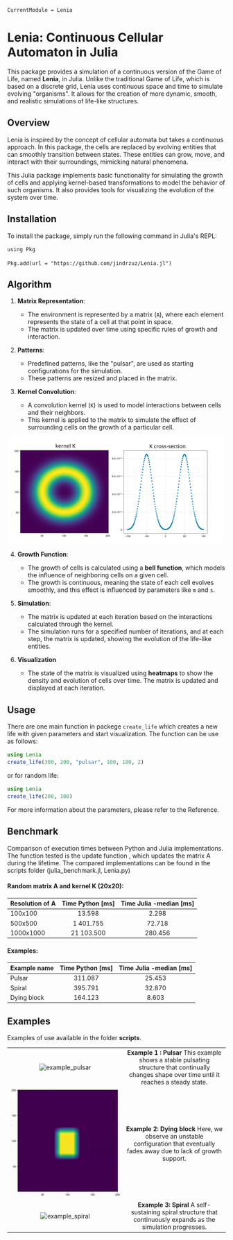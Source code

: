 ```@meta
CurrentModule = Lenia
```

# Lenia: Continuous Cellular Automaton in Julia

This package provides a simulation of a continuous version of the Game of Life, named **Lenia**, in Julia. Unlike the traditional Game of Life, which is based on a discrete grid, Lenia uses continuous space and time to simulate evolving "organisms". It allows for the creation of more dynamic, smooth, and realistic simulations of life-like structures. 

## Overview

Lenia is inspired by the concept of cellular automata but takes a continuous approach. In this package, the cells are replaced by evolving entities that can smoothly transition between states. These entities can grow, move, and interact with their surroundings, mimicking natural phenomena.

This Julia package implements basic functionality for simulating the growth of cells and applying kernel-based transformations to model the behavior of such organisms. It also provides tools for visualizing the evolution of the system over time.

## Installation

To install the package, simply run the following command in Julia's REPL:

```
using Pkg

Pkg.add(url = "https://github.com/jindrzuz/Lenia.jl")
```

## Algorithm

1. **Matrix Representation**:
   - The environment is represented by a matrix (`A`), where each element represents the state of a cell at that point in space.
   - The matrix is updated over time using specific rules of growth and interaction.

2. **Patterns**:
   - Predefined patterns, like the "pulsar", are used as starting configurations for the simulation.
   - These patterns are resized and placed in the matrix.

3. **Kernel Convolution**:
   - A convolution kernel (`K`) is used to model interactions between cells and their neighbors.
   - This kernel is applied to the matrix to simulate the effect of surrounding cells on the growth of a particular cell.

  ![kernel](./images/kernel.png)

4. **Growth Function**:
   - The growth of cells is calculated using a **bell function**, which models the influence of neighboring cells on a given cell.
   - The growth is continuous, meaning the state of each cell evolves smoothly, and this effect is influenced by parameters like `m` and `s`.

5. **Simulation**:
   - The matrix is updated at each iteration based on the interactions calculated through the kernel.
   - The simulation runs for a specified number of iterations, and at each step, the matrix is updated, showing the evolution of the life-like entities.

6. **Visualization**
    - The state of the matrix is visualized using **heatmaps** to show the density and evolution of cells over time. The matrix is updated and displayed at each iteration.

## Usage
There are one main function in packege `create_life` which creates a new life with given parameters and start visualization. The function can be use as follows:
```julia
using Lenia
create_life(300, 200, "pulsar", 100, 100, 2)
```
or for random life:
```julia
using Lenia
create_life(200, 100)
```
For more information about the parameters, please refer to the Reference.


## Benchmark
Comparison of execution times between Python and Julia implementations. The function tested is the update function , which updates the matrix A during the lifetime. The compared implementations can be found in the scripts folder (julia_benchmark.jl, Lenia.py)

#### Random matrix A and kernel K (20x20):
| Resolution of A | Time Python [ms] | Time Julia -median [ms] |
|-----------------|:----------------:|:-----------------------:|
| 100x100         |       13.598     |           2.298         |
| 500x500         |    1 401.755     |          72.718         |
| 1000x1000       |   21 103.500     |         280.456         |

#### Examples:
| Example name    | Time Python [ms] | Time Julia -median [ms] |
|-----------------|:----------------:|:-----------------------:|
| Pulsar          |      311.087     |         25.453          |
| Spiral          |      395.791     |         32.870          |
| Dying block     |      164.123     |          8.603          |


## Examples
Examples of use available in the folder **scripts**.

|               |             |
|:-------------:|:-----------:|
|![example_pulsar](./images/example_pulsar.gif)| **Example 1 : Pulsar** This example shows a stable pulsating structure that continually changes shape over time until it reaches a steady state.|
|![example_dying_block](./images/example_dying_block.gif)| **Example 2: Dying block** Here, we observe an unstable configuration that eventually fades away due to lack of growth support.| 
|![example_spiral](./images/example_spiral.gif)| **Example 3: Spiral** A self-sustaining spiral structure that continuously expands as the simulation progresses.|


